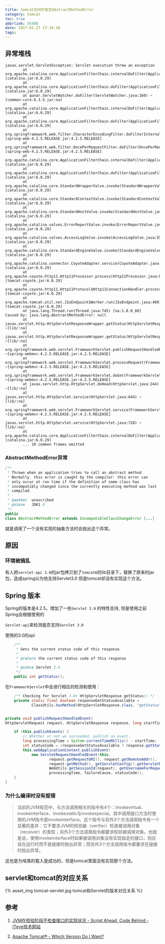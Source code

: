 ```yaml
---
title: tomcat访问时发生AbstractMethodError
category: tomcat
toc: true
abbrlink: 55498
date: 2017-01-27 17:16:10
tags:
---
```



## 异常堆栈

```
javax.servlet.ServletException: Servlet execution threw an exception
        at org.apache.catalina.core.ApplicationFilterChain.internalDoFilter(ApplicationFilterChain.java:313) [catalina.jar:6.0.29]
        at org.apache.catalina.core.ApplicationFilterChain.doFilter(ApplicationFilterChain.java:206) [catalina.jar:6.0.29]
        at qunar.ServletWatcher.doFilter(ServletWatcher.java:160) ~[common-core-8.3.5.jar:na]
        at org.apache.catalina.core.ApplicationFilterChain.internalDoFilter(ApplicationFilterChain.java:235) [catalina.jar:6.0.29]
        at org.apache.catalina.core.ApplicationFilterChain.doFilter(ApplicationFilterChain.java:206) [catalina.jar:6.0.29]
        at org.springframework.web.filter.CharacterEncodingFilter.doFilterInternal(CharacterEncodingFilter.java:121) [spring-web-4.2.5.RELEASE.jar:4.2.5.RELEASE]
        at org.springframework.web.filter.OncePerRequestFilter.doFilter(OncePerRequestFilter.java:107) [spring-web-4.2.5.RELEASE.jar:4.2.5.RELEASE]
        at org.apache.catalina.core.ApplicationFilterChain.internalDoFilter(ApplicationFilterChain.java:235) [catalina.jar:6.0.29]
        at org.apache.catalina.core.ApplicationFilterChain.doFilter(ApplicationFilterChain.java:206) [catalina.jar:6.0.29]
        at org.apache.catalina.core.StandardWrapperValve.invoke(StandardWrapperValve.java:233) [catalina.jar:6.0.29]
        at org.apache.catalina.core.StandardContextValve.invoke(StandardContextValve.java:191) [catalina.jar:6.0.29]
        at org.apache.catalina.core.StandardHostValve.invoke(StandardHostValve.java:127) [catalina.jar:6.0.29]
        at org.apache.catalina.valves.ErrorReportValve.invoke(ErrorReportValve.java:102) [catalina.jar:6.0.29]
        at org.apache.catalina.valves.AccessLogValve.invoke(AccessLogValve.java:555) [catalina.jar:6.0.29]
        at org.apache.catalina.core.StandardEngineValve.invoke(StandardEngineValve.java:109) [catalina.jar:6.0.29]
        at org.apache.catalina.connector.CoyoteAdapter.service(CoyoteAdapter.java:298) [catalina.jar:6.0.29]
        at org.apache.coyote.http11.Http11Processor.process(Http11Processor.java:857) [tomcat-coyote.jar:6.0.29]
        at org.apache.coyote.http11.Http11Protocol$Http11ConnectionHandler.process(Http11Protocol.java:588) [tomcat-coyote.jar:6.0.29]
        at org.apache.tomcat.util.net.JIoEndpoint$Worker.run(JIoEndpoint.java:489) [tomcat-coyote.jar:6.0.29]
        at java.lang.Thread.run(Thread.java:745) [na:1.8.0_60]
Caused by: java.lang.AbstractMethodError: null
        at javax.servlet.http.HttpServletResponseWrapper.getStatus(HttpServletResponseWrapper.java:228) ~[lib/:na]
        at javax.servlet.http.HttpServletResponseWrapper.getStatus(HttpServletResponseWrapper.java:228) ~[lib/:na]
        at org.springframework.web.servlet.FrameworkServlet.publishRequestHandledEvent(FrameworkServlet.java:1070) ~[spring-webmvc-4.2.5.RELEASE.jar:4.2.5.RELEASE]
        at org.springframework.web.servlet.FrameworkServlet.processRequest(FrameworkServlet.java:1003) ~[spring-webmvc-4.2.5.RELEASE.jar:4.2.5.RELEASE]
        at org.springframework.web.servlet.FrameworkServlet.doGet(FrameworkServlet.java:859) ~[spring-webmvc-4.2.5.RELEASE.jar:4.2.5.RELEASE]
        at javax.servlet.http.HttpServlet.doHead(HttpServlet.java:244) ~[lib/:na]
        at javax.servlet.http.HttpServlet.service(HttpServlet.java:644) ~[lib/:na]
        at org.springframework.web.servlet.FrameworkServlet.service(FrameworkServlet.java:844) ~[spring-webmvc-4.2.5.RELEASE.jar:4.2.5.RELEASE]
        at javax.servlet.http.HttpServlet.service(HttpServlet.java:728) ~[lib/:na]
        at org.apache.catalina.core.ApplicationFilterChain.internalDoFilter(ApplicationFilterChain.java:290) [catalina.jar:6.0.29]
        ... 19 common frames omitted
```

### AbstractMethodError异常

```java
/**
 * Thrown when an application tries to call an abstract method.
 * Normally, this error is caught by the compiler; this error can
 * only occur at run time if the definition of some class has
 * incompatibly changed since the currently executing method was last
 * compiled.
 *
 * @author  unascribed
 * @since   JDK1.0
 */
public
class AbstractMethodError extends IncompatibleClassChangeError {...}
```

就是调用了一个没有实现的抽象方法时会抛出这个异常。

## 原因

### 环境被搞乱

有人把`servlet-api 3.0`的jar包拷贝到了`tomcat6`的lib目录下，替换了原来的jar包，造成spring以为他支持Servlet3.0 但是tomcat却没有实现这个方法。

## Spring 版本

Spring的版本是4.2.5，增加了一些`Servlet 3.0` 的特性支持, 但是使用之前Spring会根据使用的

`Servlet-api`来检测是否支持`Servlet 3.0`

使用的3.0的api

```java
    /**
     * Gets the current status code of this response.
     *
     * @return the current status code of this response
     *
     * @since Servlet 3.0
     */
    public int getStatus();

```

在`FrameworkServlet`中会进行相应的检测和使用：

```java
    /** Checking for Servlet 3.0+ HttpServletResponse.getStatus() */
    private static final boolean responseGetStatusAvailable =
            ClassUtils.hasMethod(HttpServletResponse.class, "getStatus");


private void publishRequestHandledEvent(
HttpServletRequest request, HttpServletResponse response, long startTime, Throwable failureCause) {

    if (this.publishEvents) {
        // Whether or not we succeeded, publish an event.
        long processingTime = System.currentTimeMillis() - startTime;
        int statusCode = (responseGetStatusAvailable ? response.getStatus() : -1);
        this.webApplicationContext.publishEvent(
            new ServletRequestHandledEvent(this,
                    request.getRequestURI(), request.getRemoteAddr(),
                    request.getMethod(), getServletConfig().getServletName(),
                    WebUtils.getSessionId(request), getUsernameForRequest(request),
                    processingTime, failureCause, statusCode));
    }
}
```

### 为什么编译时没有报错

>当前的JVM规范中，与方法调用相关的指令有4个：invokevirtual、invokeinterface、invokestatic与invokespecial。其中调用接口方法时使用的JVM指令是invokeinterface。这个指令与另外3个方法调用指令有一个显著的差异：它不要求JVM的校验器（verifier）检查被调用对象（receiver）的类型；另外3个方法调用指令都要求校验被调用对象。也就是说，使用invokeinterface时如果被调用对象没有实现指定的接口，则应该在运行时而不是链接时抛出异常；而另外3个方法调用指令都要求在链接时抛出异常。 

这也是为啥类的载入是成功的，但是tomcat里面没有实现那个方法。

## servlet和tomcat的对应关系

{% asset_img tomcat-servlet.jpg  tomcat和Servlet的版本对应关系 %}

## 参考

1. [JVM在校验阶段不检查接口的实现状况 - Script Ahead, Code Behind - ITeye技术网站](http://rednaxelafx.iteye.com/blog/400362)

2. [Apache Tomcat® - Which Version Do I Want?](http://tomcat.apache.org/whichversion.html)